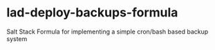 # lad-deploy-backups-formula
Salt Stack Formula for implementing a simple cron/bash based backup system
